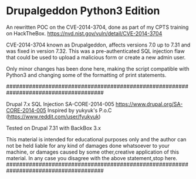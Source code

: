# Drupalgeddon Python3 Edition  

An rewritten POC on the CVE-2014-3704, done as part of my CPTS training on HackTheBox.
https://nvd.nist.gov/vuln/detail/CVE-2014-3704

CVE-2014-3704 known as Drupalgeddon, affects versions 7.0 up to 7.31 and was fixed in version 7.32. This was a pre-authenticated SQL injection flaw that could be used to upload a malicious form or create a new admin user.

Only minor changes has been done here, making the script compatible with Python3 and changing some of the formatting of print statements.

######################################################################################

Drupal 7.x SQL Injection SA-CORE-2014-005 https://www.drupal.org/SA-CORE-2014-005
Inspired by yukyuk's P.o.C (https://www.reddit.com/user/fyukyuk)

Tested on Drupal 7.31 with BackBox 3.x

This material is intended for educational 
purposes only and the author can not be held liable for 
any kind of damages done whatsoever to your machine, 
or damages caused by some other,creative application of this material.
In any case you disagree with the above statement,stop here.
######################################################################################
